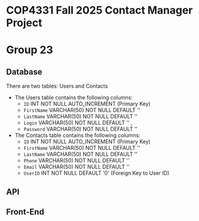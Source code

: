 # COP4331 Fall 2025 Contact Manager Project
# Group 23

## Database

There are two tables: Users and Contacts

- The Users table contains the following columns:
    - `ID` INT NOT NULL AUTO_INCREMENT (Primary Key)
    - `FirstName` VARCHAR(50) NOT NULL DEFAULT ''
    - `LastName` VARCHAR(50) NOT NULL DEFAULT ''
    - `Login` VARCHAR(50) NOT NULL DEFAULT '' , 
    - `Password` VARCHAR(50) NOT NULL DEFAULT ''
- The Contacts table contains the following columns:
    - `ID` INT NOT NULL AUTO_INCREMENT (Primary Key)
    - `FirstName` VARCHAR(50) NOT NULL DEFAULT ''
    - `LastName` VARCHAR(50) NOT NULL DEFAULT ''
    - `Phone` VARCHAR(50) NOT NULL DEFAULT ''
    - `Email` VARCHAR(50) NOT NULL DEFAULT ''
    - `UserID` INT NOT NULL DEFAULT '0' (Foreign Key to User ID)

## API

## Front-End